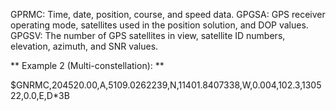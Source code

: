 GPRMC:
Time,
date, 
position, 
course, 
and speed data. 
GPGSA: 
GPS receiver operating mode, 
satellites used in the position solution, 
and DOP values. 
GPGSV: 
The number of GPS satellites in view, 
satellite ID numbers, 
elevation, azimuth, 
and SNR values.

** Example 2 (Multi-constellation): **

$GNRMC,204520.00,A,5109.0262239,N,11401.8407338,W,0.004,102.3,130522,0.0,E,D*3B
